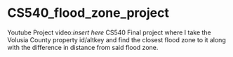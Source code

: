 # CS540_flood_zone_project
Youtube Project video:*insert here*
CS540 Final project where I take the Volusia County property id/altkey and find the closest flood zone to it along with the difference in distance from said flood zone.
